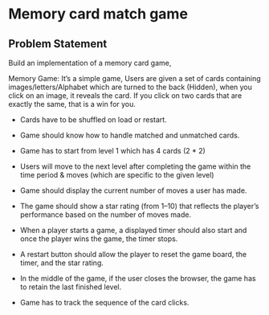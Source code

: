 # Memory card match game

## Problem Statement

Build an implementation of a memory card game,

Memory Game: It’s a simple game, Users are given a set of cards containing images/letters/Alphabet which are turned to the back (Hidden), when you click on an image, it reveals the card. If you click on two cards that are exactly the same, that is a win for you.

- Cards have to be shuffled on load or restart.

- Game should know how to handle matched and unmatched cards.

- Game has to start from level 1 which has 4 cards (2 \* 2)

- Users will move to the next level after completing the game within the time period & moves (which are specific to the given level)

- Game should display the current number of moves a user has made.

- The game should show a star rating (from 1–10) that reflects the player’s performance based on the number of moves made.

- When a player starts a game, a displayed timer should also start and once the player wins the game, the timer stops.

- A restart button should allow the player to reset the game board, the timer, and the star rating.

- In the middle of the game, if the user closes the browser, the game has to retain the last finished level.

- Game has to track the sequence of the card clicks.
